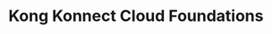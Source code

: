 ---
title: Kong Konnect Cloud Foundations
issueDate: 1 Nov 2022
badgeImage: public/about/certifications/kong_konnect.png
---